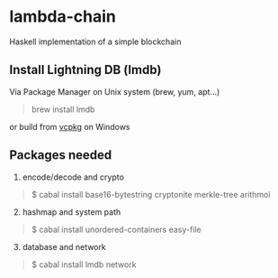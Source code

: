 # lambda-chain

Haskell implementation of a simple blockchain

## Install Lightning DB (lmdb)

Via Package Manager on Unix system (brew, yum, apt...)
> brew install lmdb

 or build from [vcpkg](https://github.com/Microsoft/vcpkg) on Windows

## Packages needed

1. encode/decode and crypto
> $ cabal install base16-bytestring cryptonite merkle-tree arithmoi

2. hashmap and system path
> $ cabal install unordered-containers easy-file

3. database and network
> $ cabal install lmdb network